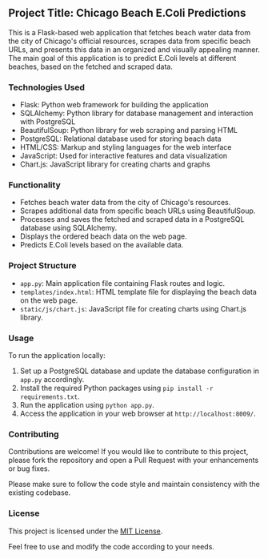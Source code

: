 ## Project Title: Chicago Beach E.Coli Predictions

This is a Flask-based web application that fetches beach water data from the city of Chicago's official resources, scrapes data from specific beach URLs, and presents this data in an organized and visually appealing manner. The main goal of this application is to predict E.Coli levels at different beaches, based on the fetched and scraped data.

### Technologies Used
- Flask: Python web framework for building the application
- SQLAlchemy: Python library for database management and interaction with PostgreSQL
- BeautifulSoup: Python library for web scraping and parsing HTML
- PostgreSQL: Relational database used for storing beach data
- HTML/CSS: Markup and styling languages for the web interface
- JavaScript: Used for interactive features and data visualization
- Chart.js: JavaScript library for creating charts and graphs

### Functionality
- Fetches beach water data from the city of Chicago's resources.
- Scrapes additional data from specific beach URLs using BeautifulSoup.
- Processes and saves the fetched and scraped data in a PostgreSQL database using SQLAlchemy.
- Displays the ordered beach data on the web page.
- Predicts E.Coli levels based on the available data.

### Project Structure
- `app.py`: Main application file containing Flask routes and logic.
- `templates/index.html`: HTML template file for displaying the beach data on the web page.
- `static/js/chart.js`: JavaScript file for creating charts using Chart.js library.

### Usage
To run the application locally:
1. Set up a PostgreSQL database and update the database configuration in `app.py` accordingly.
2. Install the required Python packages using `pip install -r requirements.txt`.
3. Run the application using `python app.py`.
4. Access the application in your web browser at `http://localhost:8009/`.

### Contributing
Contributions are welcome! If you would like to contribute to this project, please fork the repository and open a Pull Request with your enhancements or bug fixes.

Please make sure to follow the code style and maintain consistency with the existing codebase.

### License
This project is licensed under the [MIT License](LICENSE).

Feel free to use and modify the code according to your needs.
